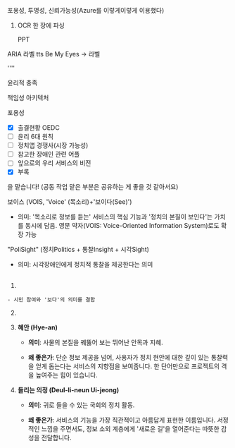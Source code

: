 포용성, 투명성, 신뢰가능성(Azure를 이렇게이렇게 이용했다)




1. OCR  한 장에  파싱 
   
   PPT 

ARIA 라벨 tts Be My Eyes -> 라벨

''''

윤리적 충족

책임성 아키텍처

포용성

- [x] 출결현황 OEDC 
- [ ] 윤리 6대 원칙 
- [ ] 정치앱 경쟁사(시장 가능성) 
- [ ] 참고한 장애인 관련 어플 
- [ ] 앞으로의 우리 서비스의 비전
- [x] 부록

을 맡습니다! (공동 작업 맡은 부분은 공유하는 게 좋을 것 같아서요)

보이스 (VOIS, 'Voice' (목소리)+'보이다(See)')
- 의미: '목소리로 정보를 듣는' 서비스의 핵심 기능과 '정치의 본질이 보인다'는 가치를 동시에 담음. 영문 약자(VOIS: Voice-Oriented Information System)로도 확장 가능

"PoliSight" (정치Politics + 통찰Insight + 시각Sight)

- 의미:  시각장애인에게 정치적 통찰을 제공한다는 의미

## 

1.
    
    - 시민 참여와 '보다'의 의미를 결합

2. 
        
3. **혜안 (Hye-an)**
    
    - **의미**: 사물의 본질을 꿰뚫어 보는 뛰어난 안목과 지혜.
        
    - **왜 좋은가**: 단순 정보 제공을 넘어, 사용자가 정치 현안에 대한 깊이 있는 통찰력을 얻게 돕는다는 서비스의 지향점을 보여줍니다. 한 단어만으로 프로젝트의 격을 높여주는 힘이 있습니다.
        
4. **들리는 의정 (Deul-li-neun Ui-jeong)**
    
    - **의미**: 귀로 들을 수 있는 국회의 정치 활동.
        
    - **왜 좋은가**: 서비스의 기능을 가장 직관적이고 아름답게 표현한 이름입니다. 서정적인 느낌을 주면서도, 정보 소외 계층에게 '새로운 길'을 열어준다는 따뜻한 감성을 전달합니다.